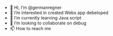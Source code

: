- 👋 Hi, I’m @germanregner
- 👀 I’m interested in created Webs app debeloped
- 🌱 I’m currently learning Java script
- 💞️ I’m looking to collaborate on debug
- 📫 How to reach me 

<!---
germanregner/germanregner is a ✨ special ✨ repository because its `README.md` (this file) appears on your GitHub profile.
You can click the Preview link to take a look at your changes.
--->
